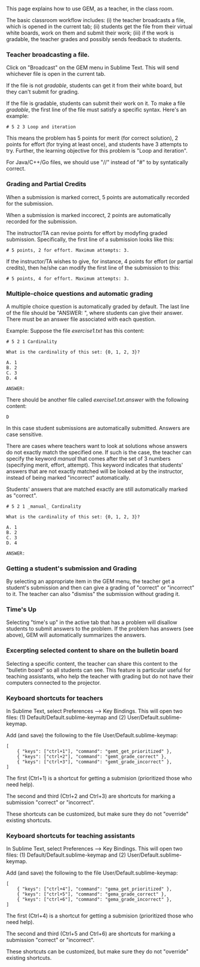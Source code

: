 This page explains how to use GEM, as a teacher, in the class room.

The basic classroom workflow includes: (i) the teacher broadcasts a file, which is opened in the current tab; (ii) students get the file from their virtual white boards, work on them and submit their work; (iii) if the work is gradable, the teacher grades and possibly sends feedback to students.

### Teacher broadcasting a file.

Click on "Broadcast" on the GEM menu in Sublime Text.  This will send whichever file is open in the current tab.

If the file is not *gradable*, students can get it from their white board, but they can't submit for grading.

If the file is gradable, students can submit their work on it.  To make a file *gradable*, the first line of the file must satisfy a specific syntax. Here's an example:

```
# 5 2 3 Loop and iteration
```

This means the problem has 5 points for merit (for correct solution), 2 points for effort (for trying at least once), and students have 3 attempts to try.  Further, the learning objective for this problem is "Loop and iteration".

For Java/C++/Go files, we should use "//" instead of "#" to by syntatically correct.

### Grading and Partial Credits

When a submission is marked correct, 5 points are automatically recorded for the submission.

When a submission is marked inccorect, 2 points are automatically recorded for the submission.

The instructor/TA can revise points for effort by modyfing graded submission.  Specifically, the first
line of a submission looks like this:

```
# 5 points, 2 for effort. Maximum attempts: 3.
```

If the instructor/TA wishes to give, for instance, 4 points for effort (or partial credits), then he/she can
modify the first line of the submission to this:

```
# 5 points, 4 for effort. Maximum attempts: 3.
```


### Multiple-choice questions and automatic grading

A multiple choice question is automatically graded by default. The last line of the file should be "ANSWER: ", where students can give their answer. There must be an answer file associated with each question.

Example: Suppose the file *exercise1.txt* has this content:


```
# 5 2 1 Cardinality

What is the cardinality of this set: {0, 1, 2, 3}?

A. 1
B. 2
C. 3
D. 4

ANSWER: 
```

There should be another file called *exercise1.txt.answer* with the following content:

```
D
```

In this case student submissions are automatically submitted. Answers are case sensitive. 


There are cases where teachers want to look at solutions whose answers do not exactly match the specified one.  If such is the case, the teacher can specify the keyword *_manual_* that comes after the set of 3 numbers (specifying merit, effort, attempt).  This keyword indicates that students' answers that are not exactly matched will be looked at by the instructor, instead of being marked "incorrect" automatically.

Students' answers that are matched exactly are still automatically marked as "correct".

```
# 5 2 1 _manual_ Cardinality

What is the cardinality of this set: {0, 1, 2, 3}?

A. 1
B. 2
C. 3
D. 4

ANSWER:
```

### Getting a student's submission and Grading

By selecting an appropriate item in the GEM menu, the teacher get a student's submission and then can give a grading of "correct" or "incorrect" to it.  The teacher can also "dismiss" the submission without grading it.

### Time's Up

Selecting "time's up" in the active tab that has a problem will disallow students to submit answers to the problem.  If the problem has answers (see above), GEM will automatically summarizes the answers.

### Excerpting selected content to share on the bulletin board

Selecting a specific content, the teacher can share this content to the "bulletin board" so all students can see.  This feature is particular useful for teaching assistants, who help the teacher with grading but do not have their computers connected to the projector.

### Keyboard shortcuts for teachers

In Sublime Text, select Preferences --> Key Bindings. This will open two files: (1) Default/Default.sublime-keymap and (2) User/Default.sublime-keymap.

Add (and save) the following to the file User/Default.sublime-keymap:

```
[
    { "keys": ["ctrl+1"], "command": "gemt_get_prioritized" },
    { "keys": ["ctrl+2"], "command": "gemt_grade_correct" },
    { "keys": ["ctrl+3"], "command": "gemt_grade_incorrect" },
]
```

The first (Ctrl+1) is a shortcut for getting a submision (prioritized those who need help).

The second and third (Ctrl+2 and Ctrl+3) are shortcuts for marking a submission "correct" or "incorrect".

These shortcuts can be customized, but make sure they do not "override" existing shortcuts.


### Keyboard shortcuts for teaching assistants

In Sublime Text, select Preferences --> Key Bindings. This will open two files: (1) Default/Default.sublime-keymap and (2) User/Default.sublime-keymap.

Add (and save) the following to the file User/Default.sublime-keymap:

```
[
    { "keys": ["ctrl+4"], "command": "gema_get_prioritized" },
    { "keys": ["ctrl+5"], "command": "gema_grade_correct" },
    { "keys": ["ctrl+6"], "command": "gema_grade_incorrect" },
]
```

The first (Ctrl+4) is a shortcut for getting a submision (prioritized those who need help).

The second and third (Ctrl+5 and Ctrl+6) are shortcuts for marking a submission "correct" or "incorrect".

These shortcuts can be customized, but make sure they do not "override" existing shortcuts.


